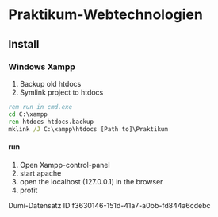 # Praktikum-Webtechnologien
## Install

### Windows Xampp

1) Backup old htdocs
1) Symlink project to htdocs

```cmd
rem run in cmd.exe
cd C:\xampp
ren htdocs htdocs.backup
mklink /J C:\xampp\htdocs [Path to]\Praktikum
```

#### run

1) Open Xampp-control-panel
1) start apache
1) open the localhost (127.0.0.1) in the browser
1) profit

Dumi-Datensatz ID
f3630146-151d-41a7-a0bb-fd844a6cdebc